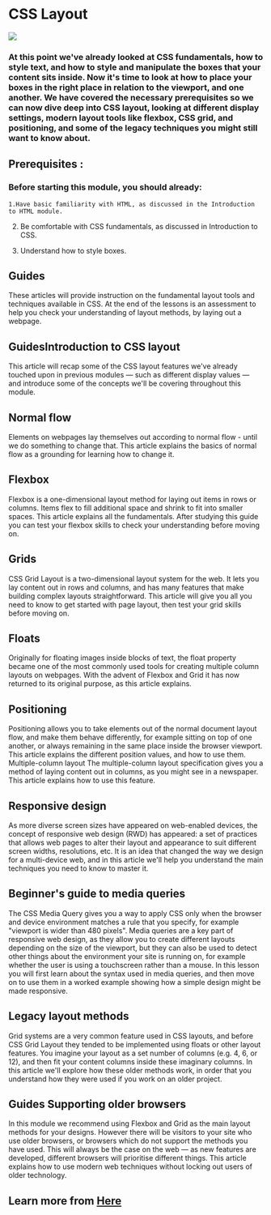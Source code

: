 # CSS Layout 

![](https://miro.medium.com/max/1838/1*ia4V5qfk6Ki3iWIn-SmErw.png)
### At this point we've already looked at CSS fundamentals, how to style text, and how to style and manipulate the boxes that your content sits inside. Now it's time to look at how to place your boxes in the right place in relation to the viewport, and one another. We have covered the necessary prerequisites so we can now dive deep into CSS layout, looking at different display settings, modern layout tools like flexbox, CSS grid, and positioning, and some of the legacy techniques you might still want to know about.

## Prerequisites : 

### Before starting this module, you should already:

    1.Have basic familiarity with HTML, as discussed in the Introduction to HTML module.



  2. Be comfortable with CSS fundamentals, as discussed in Introduction to CSS.


3. Understand how to style boxes.



## Guides
These articles will provide instruction on the fundamental layout tools and techniques available in CSS. At the end of the lessons is an assessment to help you check your understanding of layout methods, by laying out a webpage.

## GuidesIntroduction to CSS layout

This article will recap some of the CSS layout features we've already touched upon in previous modules — such as different display values — and introduce some of the concepts we'll be covering throughout this module.


## Normal flow
Elements on webpages lay themselves out according to normal flow - until we do something to change that. This article explains the basics of normal flow as a grounding for learning how to change it.

## Flexbox
Flexbox is a one-dimensional layout method for laying out items in rows or columns. Items flex to fill additional space and shrink to fit into smaller spaces. This article explains all the fundamentals. After studying this guide you can test your flexbox skills to check your understanding before moving on.

## Grids
CSS Grid Layout is a two-dimensional layout system for the web. It lets you lay content out in rows and columns, and has many features that make building complex layouts straightforward. This article will give you all you need to know to get started with page layout, then test your grid skills before moving on.


## Floats
Originally for floating images inside blocks of text, the float property became one of the most commonly used tools for creating multiple column layouts on webpages. With the advent of Flexbox and Grid it has now returned to its original purpose, as this article explains.


## Positioning
Positioning allows you to take elements out of the normal document layout flow, and make them behave differently, for example sitting on top of one another, or always remaining in the same place inside the browser viewport. This article explains the different position values, and how to use them.
Multiple-column layout
The multiple-column layout specification gives you a method of laying content out in columns, as you might see in a newspaper. This article explains how to use this feature.


## Responsive design
As more diverse screen sizes have appeared on web-enabled devices, the concept of responsive web design (RWD) has appeared: a set of practices that allows web pages to alter their layout and appearance to suit different screen widths, resolutions, etc. It is an idea that changed the way we design for a multi-device web, and in this article we'll help you understand the main techniques you need to know to master it.


## Beginner's guide to media queries
The CSS Media Query gives you a way to apply CSS only when the browser and device environment matches a rule that you specify, for example "viewport is wider than 480 pixels". Media queries are a key part of responsive web design, as they allow you to create different layouts depending on the size of the viewport, but they can also be used to detect other things about the environment your site is running on, for example whether the user is using a touchscreen rather than a mouse. In this lesson you will first learn about the syntax used in media queries, and then move on to use them in a worked example showing how a simple design might be made responsive.


## Legacy layout methods
Grid systems are a very common feature used in CSS layouts, and before CSS Grid Layout they tended to be implemented using floats or other layout features. You imagine your layout as a set number of columns (e.g. 4, 6, or 12), and then fit your content columns inside these imaginary columns. In this article we'll explore how these older methods work, in order that you understand how they were used if you work on an older project.


## Guides Supporting older browsers
In this module we recommend using Flexbox and Grid as the main layout methods for your designs. However there will be visitors to your site who use older browsers, or browsers which do not support the methods you have used. This will always be the case on the web — as new features are developed, different browsers will prioritise different things. This article explains how to use modern web techniques without locking out users of older technology.


## Learn more from [Here](https://learnlayout.com/)